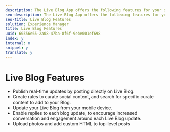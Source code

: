 ```yaml
---
description: The Live Blog App offers the following features for your site.
seo-description: The Live Blog App offers the following features for your site.
seo-title: Live Blog Features
solution: Experience Manager
title: Live Blog Features
uuid: 60356e65-2a08-47ba-8f6f-9ebe001ef698
index: y
internal: n
snippet: y
translate: y
---
```


# Live Blog Features


<a id="section_xbc_kyf_sy"></a>


* Publish real-time updates by posting directly on Live Blog.
* Create rules to curate social content, and search for specific curate content to add to your Blog.
* Update your Live Blog from your mobile device.
* Enable replies to each blog update, to encourage increased conversation and engagement around each Live Blog update.
* Upload photos and add custom HTML to top-level posts
